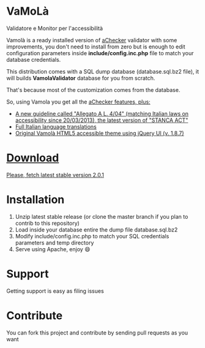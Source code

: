 VaMoLà
======

Validatore e Monitor per l'accessibilità

Vamolà is a ready installed version of [aChecker](https://github.com/inclusive-design/aChecker) validator with some improvements,
you don't need to install from zero but is enough to edit configuration parameters inside __include/config.inc.php__ file to match your database credentials.

This distribution comes with a SQL dump database (database.sql.bz2 file), it will builds **VamolaValidator** database for you from scratch.

That's because most of the customization comes from the database.

So, using Vamola you get all the <a href="https://github.com/atutor/AChecker" title="AChecker Project on Github">aChecker features, plus:

* A new guideline called "Allegato A L. 4/04" (matching Italian laws on accessibility since 20/03/2013), the latest version of "STANCA ACT"
* Full Italian language translations
* Original Vamolà HTML5 accessible theme using jQuery UI (v. 1.8.7)


Download
====
Please, fetch [latest stable version 2.0.1](https://github.com/RegioneER/Vamola/archive/v2.0.1.zip)

Installation
====

 1. Unzip latest stable release (or clone the master branch if you plan to contrib to this repository)
 2. Load inside your database entire the dump file database.sql.bz2
 3. Modify include/config.inc.php to match your SQL credentials parameters and temp directory
 4. Serve using Apache, enjoy :smile:

Support
====

Getting support is easy as filing issues

Contribute
====

You can fork this project and contribute by sending pull requests as you want
